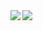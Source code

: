 <a href="#">
  <img align="left" src="https://github-readme-stats.vercel.app/api?username=sinyo1015&count_private=true&show_icons=true" />
</a>
<a href="#">
  <img align="left" src="https://github-readme-stats.vercel.app/api/top-langs/?username=sinyo1015" />
</a>
